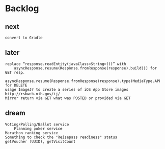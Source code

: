 # Backlog

## next
    convert to Gradle

## later
    replace “response.readEntity(javaClass<String>())” with
        asyncResponse.resume(Response.fromResponse(response).build()) for GET resp.
        asyncResponse.resume(Response.fromResponse(response).type(MediaType.APPLICATION_JSON_TYPE).build()) for DELETE
    usage ImageJ? to create a series of iOS App Store images http://rsbweb.nih.gov/ij/
	Mirror return via GET what was POSTED or provided via GET
## dream
    Voting/Polling/Ballot service
        Planning poker service
    Marathon ranking service
    Something to check the "Reisepass readiness" status
    getVoucher (UUID), getVisitCount


